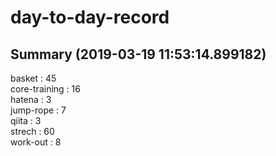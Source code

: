 # day-to-day-record  
## Summary  (2019-03-19 11:53:14.899182)  
basket : 45  
core-training : 16  
hatena : 3  
jump-rope : 7  
qiita : 3  
strech : 60  
work-out : 8  
